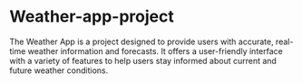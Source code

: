 # Weather-app-project
The Weather App is a project designed to provide users with accurate, real-time weather information and forecasts. It offers a user-friendly interface with a variety of features to help users stay informed about current and future weather conditions.
